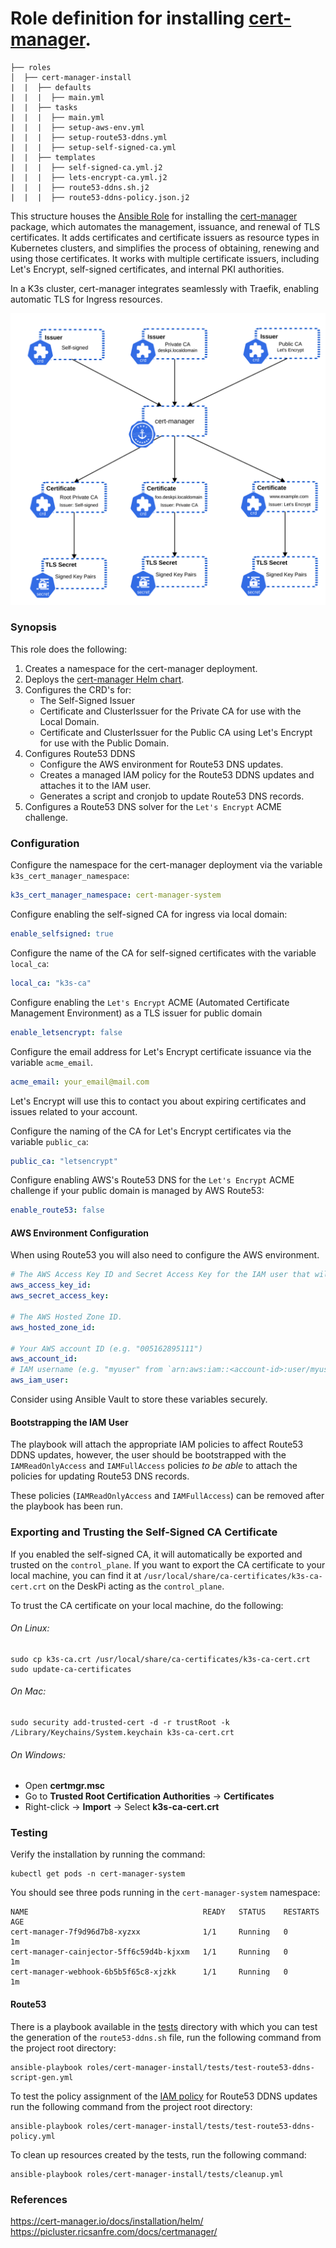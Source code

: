 # Role definition for installing [cert-manager](https://cert-manager.io/).

```
├── roles
│  ├── cert-manager-install
|  |  ├── defaults
|  |  |  ├── main.yml
|  |  ├── tasks
|  |  |  ├── main.yml 
|  |  |  ├── setup-aws-env.yml
|  |  |  ├── setup-route53-ddns.yml
|  |  |  ├── setup-self-signed-ca.yml  
|  |  ├── templates
|  |  |  ├── self-signed-ca.yml.j2
|  |  |  ├── lets-encrypt-ca.yml.j2
|  |  |  ├── route53-ddns.sh.j2
|  |  |  ├── route53-ddns-policy.json.j2
```

This structure houses the [Ansible Role](https://docs.ansible.com/ansible/latest/playbook_guide/playbooks_reuse_roles.html#roles) for installing the [cert-manager](https://cert-manager.io/) package, which automates the management, issuance, and renewal of TLS certificates.
It adds certificates and certificate issuers as resource types in Kubernetes clusters, and simplifies the process of obtaining, renewing and using those certificates. 
It works with multiple certificate issuers, including Let's Encrypt, self-signed certificates, and internal PKI authorities.

In a K3s cluster, cert-manager integrates seamlessly with Traefik, enabling automatic TLS for Ingress resources.

![Certificate Management](cert-management.svg)

### Synopsis

This role does the following:

1. Creates a namespace for the cert-manager deployment.
2. Deploys the [cert-manager Helm chart](https://cert-manager.io/docs/installation/helm/).
3. Configures the CRD's for:
   - The Self-Signed Issuer
   - Certificate and ClusterIssuer for the Private CA for use with the Local Domain.
   - Certificate and ClusterIssuer for the Public CA using Let's Encrypt for use with the Public Domain.
4. Configures Route53 DDNS
   - Configure the AWS environment for Route53 DNS updates.
   - Creates a managed IAM policy for the Route53 DDNS updates and attaches it to the IAM user.
   - Generates a script and cronjob to update Route53 DNS records.
5. Configures a Route53 DNS solver for the `Let's Encrypt` ACME challenge.
  
### Configuration

Configure the namespace for the cert-manager deployment via the variable `k3s_cert_manager_namespace`:
```yaml
k3s_cert_manager_namespace: cert-manager-system
```

Configure enabling the self-signed CA for ingress via local domain:
```yaml
enable_selfsigned: true
```
Configure the name of the CA for self-signed certificates with the variable `local_ca`:
```yaml
local_ca: "k3s-ca"
```

Configure enabling the `Let's Encrypt` ACME (Automated Certificate Management Environment) as a TLS issuer for public domain
```yaml
enable_letsencrypt: false
```
Configure the email address for Let's Encrypt certificate issuance via the variable `acme_email`. 
```yaml
acme_email: your_email@mail.com
```   
Let's Encrypt will use this to contact you about expiring certificates and issues related to your account.

Configure the naming of the CA for Let's Encrypt certificates via the variable `public_ca`:
```yaml
public_ca: "letsencrypt"
```
       
Configure enabling AWS's Route53 DNS for the `Let's Encrypt` ACME challenge if your public domain is managed by AWS Route53:
```yaml
enable_route53: false
```
               
#### AWS Environment Configuration

When using Route53 you will also need to configure the AWS environment.
                   
```yaml
# The AWS Access Key ID and Secret Access Key for the IAM user that will be used to update the Route53 DNS records:
aws_access_key_id:
aws_secret_access_key:

# The AWS Hosted Zone ID.
aws_hosted_zone_id:

# Your AWS account ID (e.g. "005162895111")
aws_account_id:
# IAM username (e.g. "myuser" from `arn:aws:iam::<account-id>:user/myuser`)
aws_iam_user:
```
Consider using Ansible Vault to store these variables securely.
                                                                                                        
#### Bootstrapping the IAM User

The playbook will attach the appropriate IAM policies to affect Route53 DDNS updates, however, the user should be bootstrapped with the `IAMReadOnlyAccess` and `IAMFullAccess` policies *to be able* to 
attach the policies for updating Route53 DNS records.

These policies (`IAMReadOnlyAccess` and `IAMFullAccess`) can be removed after the playbook has been run.

### Exporting and Trusting the Self-Signed CA Certificate

If you enabled the self-signed CA, it will automatically be exported and trusted on the `control_plane`. If you want to export the CA certificate to your local machine, 
you can find it at `/usr/local/share/ca-certificates/k3s-ca-cert.crt` on the DeskPi acting as the `control_plane`.

To trust the CA certificate on your local machine, do the following:

###### On Linux:
```shell
sudo cp k3s-ca.crt /usr/local/share/ca-certificates/k3s-ca-cert.crt
sudo update-ca-certificates
```

###### On Mac:
```shell
sudo security add-trusted-cert -d -r trustRoot -k /Library/Keychains/System.keychain k3s-ca-cert.crt
```

###### On Windows:
- Open **certmgr.msc**
- Go to **Trusted Root Certification Authorities** → **Certificates**
- Right-click → **Import** → Select **k3s-ca-cert.crt**

### Testing

Verify the installation by running the command:

```shell
kubectl get pods -n cert-manager-system
```

You should see three pods running in the `cert-manager-system` namespace:

```shell
NAME                                       READY   STATUS    RESTARTS   AGE
cert-manager-7f9d96d7b8-xyzxx              1/1     Running   0          1m
cert-manager-cainjector-5ff6c59d4b-kjxxm   1/1     Running   0          1m
cert-manager-webhook-6b5b5f65c8-xjzkk      1/1     Running   0          1m
```

#### Route53

There is a playbook available in the [tests](tests/test-route53-ddns-script-gen.yml) directory with which you can test the generation of the `route53-ddns.sh` file,
run the following command from the project root directory:

```shell
ansible-playbook roles/cert-manager-install/tests/test-route53-ddns-script-gen.yml
```
                                           
To test the policy assignment of the [IAM policy](tests/test-route53-ddns-policy.yml) for Route53 DDNS updates run the following command from the project root directory:
```shell
ansible-playbook roles/cert-manager-install/tests/test-route53-ddns-policy.yml
```

To clean up resources created by the tests, run the following command:

```shell
ansible-playbook roles/cert-manager-install/tests/cleanup.yml
```
### References

https://cert-manager.io/docs/installation/helm/
https://picluster.ricsanfre.com/docs/certmanager/
